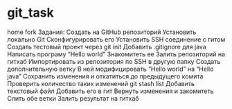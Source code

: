 # git_task
home fork
Задания:
Создать на GitHub репозиторий
Установить локально Git
Сконфигурировать его
Установить SSH соединение с гитом
Создать тестовый проект через git init
Добавить .gitignore для java
Написать програму “Hello world”
Знакомитеть ее
Залить репозиторий на гитхаб
Импортировать из репозитория по SSH в другую папку
Создать дополнительную ветку
В ней модифицировать “Hello world” на “Hello java” 
Сохранить изменения и откатиться до предыдущего комита
Проверить количество таких изменений git stash list
Добавить текстовый файл
Добавить его в гит 
Вернуть изменения и закомитеть
Слить обе ветки
Залить результат на гитхаб

